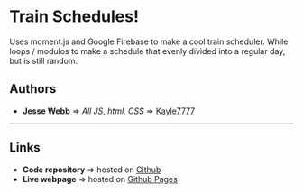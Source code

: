 # Train Schedules!

Uses moment.js and Google Firebase to make a cool train scheduler. While loops / modulos to make a schedule that evenly divided into a regular day, but is still random.

## Authors

* __Jesse Webb__ => _All JS, html, CSS_ => [Kayle7777](https://github.com/kayle7777)

****

## Links

* __Code repository__ => hosted on [Github][github Repo]
* __Live webpage__ => hosted on [Github Pages][github Pages]

[github Repo]: https://github.com/Kayle7777/trainSchedulesHomework
[github Pages]: https://kayle7777.github.io/trainSchedulesHomework
